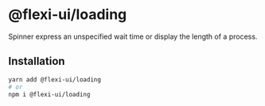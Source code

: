 # @flexi-ui/loading

Spinner express an unspecified wait time or display the length of a process.

## Installation

```sh
yarn add @flexi-ui/loading
# or
npm i @flexi-ui/loading
```
